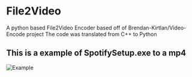 # File2Video
A python based File2Video Encoder based off of Brendan-Kirtlan/Video-Encode project
The code was translated from C++ to Python

## This is a example of SpotifySetup.exe to a mp4
![Example](https://cdn.glitch.global/58b080cd-c82b-4729-ba0e-9c7a9e935c9b/output.gif?v=1703208927467 "Example")
